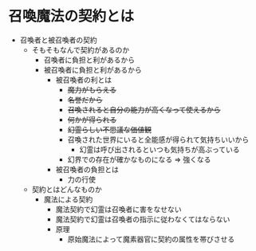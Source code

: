 # 召喚魔法の契約とは
- 召喚者と被召喚者の契約
  - そもそもなんで契約があるのか
    - 召喚者に負担と利があるから
    - 被召喚者に負担と利があるから
      - 被召喚者の利とは
        - ~~魔力がもらえる~~
        - ~~名誉だから~~
        - ~~召喚されると自分の能力が高くなって使えるから~~
        - ~~何かが得られる~~
        - ~~幻霊らしい不思議な価値観~~
        - 召喚された世界にいると全能感が得られて気持ちいいから
          - 幻霊は呼び出されるといつも気持ちが高ぶっている
        - 幻界での存在が確かなものになる => 強くなる
      - 被召喚者の負担とは
        - 力の行使
  - 契約とはどんなものか
    - 魔法による契約
      - 魔法契約で幻霊は召喚者に害をなせない
      - 魔法契約で幻霊は召喚者の指示に従わなくてはならない
      - 原理
        - 原始魔法によって魔素器官に契約の属性を帯びさせる
